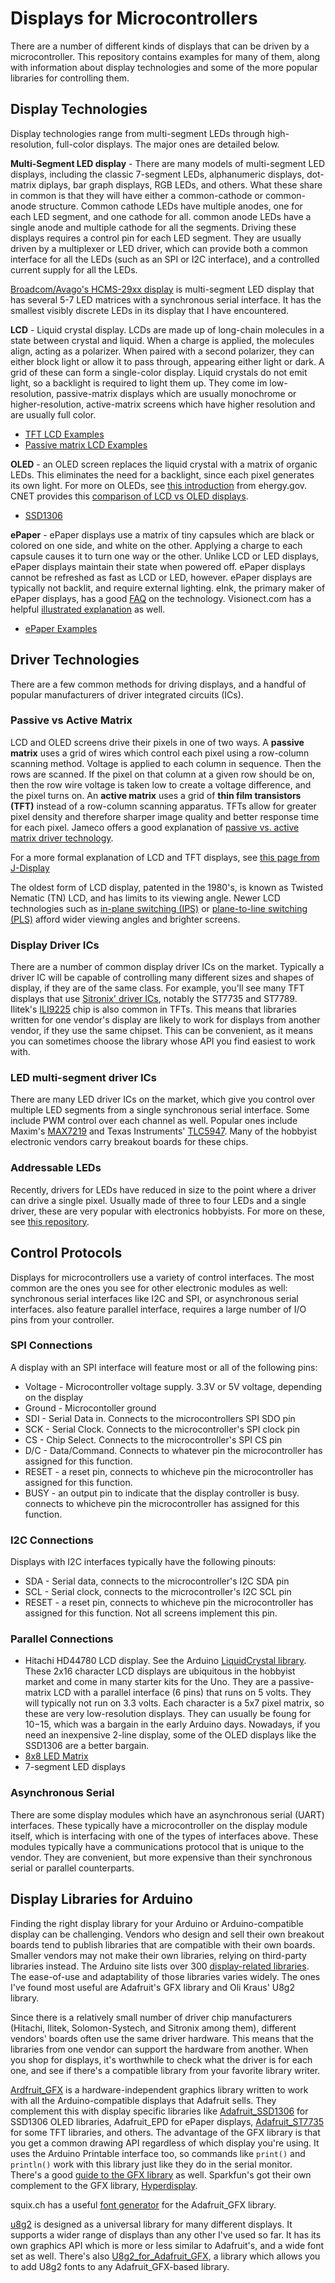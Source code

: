 # Displays for Microcontrollers

There are a number of different kinds of displays that can be driven by a microcontroller. This repository contains examples for many of them, along with information about display technologies and some of the more popular libraries for controlling them. 

## Display Technologies

Display technologies range from multi-segment LEDs through high-resolution, full-color displays. The major ones are detailed below.

**Multi-Segment LED display** - There are many models of multi-segment LED displays, including the classic 7-segment LEDs, alphanumeric displays, dot-matrix diplays, bar graph displays, RGB LEDs, and others. What these share in common is that they will have either a common-cathode or common-anode structure. Common cathode LEDs have multiple anodes, one for each LED segment, and one cathode for all. common anode LEDs have a single anode and multiple cathode for all the segments. Driving these displays requires a control pin for each LED segment. They are usually driven by a multiplexer or LED driver, which can provide both a common interface for all the LEDs (such as an SPI or I2C interface), and a controlled current supply for all the LEDs.  

[Broadcom/Avago's HCMS-29xx display](avago-display) is multi-segment LED display that has several 5-7 LED matrices with a synchronous serial interface.  It has the smallest visibly discrete LEDs in its display that I have encountered. 

**LCD** - Liquid crystal display. LCDs are made up of long-chain molecules in a state between crystal and liquid. When a charge is applied, the molecules align, acting as a polarizer. When paired with a second polarizer, they can either block light or allow it to pass through, appearing either light or dark. A grid of these can form a single-color display. Liquid crystals do not emit light, so a backlight is required to light them up. They come im low-resolution, passive-matrix displays which are usually monochrome or higher-resolution, active-matrix screens which have higher resolution and are usually full color.

* [TFT LCD Examples](TFT_Examples/)
* [Passive matrix LCD Examples]()

**OLED** - an OLED screen replaces the liquid crystal with a matrix of organic LEDs. This eliminates the need for a backlight, since each pixel generates its own light. For more on OLEDs, see [this introduction](https://www.energy.gov/eere/ssl/oled-basics) from ehergy.gov. CNET provides this [comparison of LCD vs OLED displays](https://www.cnet.com/news/what-is-oled-and-what-can-it-do-for-your-tv/). 
 
 * [SSD1306](SSD1306_OLED_Examples/)

**ePaper**  - ePaper displays use a matrix of tiny capsules which are black or colored on one side, and white on the other. Applying a charge to each capsule causes it to turn one way or the other. Unlike LCD or LED displays, ePaper displays maintain their state when powered off. ePaper displays cannot be refreshed as fast as LCD or LED, however. ePaper displays are typically not backlit, and require external lighting. eInk, the primary maker of ePaper displays, has a good [FAQ](https://www.eink.com/faqs.html) on the technology. Visionect.com has a helpful [illustrated explanation](https://www.visionect.com/blog/electronic-paper-explained-what-is-it-and-how-does-it-work/) as well. 

* [ePaper Examples](EPaper_Examples/)

## Driver Technologies
There are a few common methods for driving displays, and a handful of popular manufacturers of driver integrated circuits (ICs). 

### Passive vs Active Matrix
LCD and OLED screens drive their pixels in one of two ways. A **passive matrix** uses a grid of wires which control each pixel using a row-column scanning method. Voltage is applied to each column in sequence. Then the rows are scanned. If the pixel on that column at a given row should be on, then the row wire voltage is taken low to create a voltage difference, and the pixel turns on. An **active matrix** uses a grid of **thin film transistors (TFT)** instead of a row-column scanning apparatus. TFTs allow for greater pixel density and therefore sharper image quality and better response time for each pixel. Jameco offers a good explanation of [passive vs. active matrix driver technology](https://www.jameco.com/Jameco/workshop/Howitworks/how-organic-light-emitting-diodes-work.html). 

For a more formal explanation of LCD and TFT displays, see [this page from J-Display](https://www.j-display.com/english/technology/lcdbasic.html)

The oldest form of LCD display, patented in the 1980's, is known as Twisted Nematic (TN) LCD, and has limits to its viewing angle. Newer LCD technologies such as [in-plane switching (IPS)](https://www.pctechguide.com/flat-panel-displays/ips-in-plane-switching-lcd-monitors) or [plane-to-line switching (PLS)](https://www.lifewire.com/definition-of-ips-lcd-578662) afford wider viewing angles and brighter screens.  

### Display Driver ICs
There are a number of common display driver ICs on the market. Typically a driver IC will be capable of controlling many different sizes and shapes of display, if they are of the same class. For example, you'll see many TFT displays that use [Sitronix' driver ICs](https://www.sitronix.com.tw/en/products/display-driver-ic/), notably the ST7735 and ST7789. Ilitek's [ILI9225](https://www.displayfuture.com/Display/datasheet/controller/ILI9225.pdf) chip is also common in TFTs. This means that libraries written for one vendor's display are likely to work for displays from another vendor, if they use the same chipset. This can be convenient, as it means you can sometimes choose the library whose API you find easiest to work with. 

### LED multi-segment driver ICs
There are many LED driver ICs on the market, which give you control over multiple LED segments from a single synchronous serial interface. Some include PWM control over each channel as well. Popular ones include Maxim's [MAX7219](https://www.maximintegrated.com/en/products/power/display-power-control/MAX7219.html) and Texas Instruments' [TLC5947](https://www.ti.com/product/TLC5947). Many of the hobbyist electronic vendors carry breakout boards for these chips. 

### Addressable LEDs
Recently, drivers for LEDs have reduced in size to the point where a driver can drive a single pixel. Usually made of three to four LEDs and a single driver, these are very popular with electronics hobbyists. For more on these, see [this repository](https://tigoe.github.io/LightProjects/addressable-leds.html).  

## Control Protocols
Displays for microcontrollers use a variety of control interfaces. The most common are the ones you see for other electronic modules as well: synchronous serial interfaces like I2C and SPI, or asynchronous serial interfaces. also feature parallel interface, requires a large number of I/O pins from your controller. 

### SPI Connections
A display with an SPI interface will feature most or all of the following pins:
* Voltage - Microcontroller voltage supply. 3.3V or 5V voltage, depending on the display
* Ground - Microcontoller ground
* SDI - Serial Data in. Connects to the microcontrollers SPI SDO pin
* SCK - Serial Clock. Connects to the microcontroller's SPI clock pin
* CS - Chip Select. Connects to the microcontroller's SPI CS pin
* D/C - Data/Command. Connects to whatever pin the microcontroller has assigned for this function.
* RESET - a reset pin, connects to whicheve pin the microcontroller has assigned for this function.
* BUSY - an output pin to indicate that the display controller is busy. connects to whicheve pin the microcontroller has assigned for this function.

### I2C Connections
Displays with I2C interfaces typically have the following pinouts:
* SDA - Serial data, connects to the microcontroller's I2C SDA pin
* SCL - Serial clock, connects to the microcontroller's I2C SCL pin
* RESET - a reset pin, connects to whicheve pin the microcontroller has assigned for this function. Not all screens implement this pin. 

### Parallel Connections
 * Hitachi HD44780 LCD display. See the Arduino [LiquidCrystal library](https://www.arduino.cc/reference/en/libraries/liquidcrystal/). These 2x16 character LCD displays are ubiquitous in the hobbyist market and come in many starter kits for the Uno. They are a passive-matrix LCD with a parallel interface (6 pins) that runs on 5 volts. They will typically not run on 3.3 volts. Each character is a 5x7 pixel matrix, so these are very low-resolution displays. They can usually be foung for $10-$15, which was a bargain in the early Arduino days. Nowadays, if you need an inexpensive 2-line display, some of the OLED displays like the SSD1306 are a better bargain. 
 * [8x8 LED Matrix](LED_8x8_Matrix_examples/)
 * 7-segment LED displays

### Asynchronous Serial
There are some display modules which have an asynchronous serial (UART) interfaces. These typically have a microcontroller on the display module itself, which is interfacing with one of the types of interfaces above. These modules typically have a communications protocol that is unique to the vendor. They are convenient, but more expensive than their synchronous serial or parallel counterparts. 

## Display Libraries for Arduino
Finding the right display library for your Arduino or Arduino-compatible display can be challenging. Vendors who design and sell their own breakout boards tend to publish libraries that are compatible with their own boards. Smaller vendors may not make their own libraries, relying on third-party libraries instead. The Arduino site lists over 300 [display-related libraries](https://www.arduino.cc/reference/en/libraries/category/display/). The ease-of-use and adaptability of those libraries varies widely.  The ones I've found most useful are Adafruit's GFX library and Oli Kraus' U8g2 library. 

Since there is a relatively small number of driver chip manufacturers (Hitachi, Ilitek, Solomon-Systech, and Sitronix among them), different vendors' boards often use the same driver hardware. This means that the libraries from one vendor can support the hardware from another. When you shop for displays, it's worthwhile to check what the driver is for each one, and see if there's a compatible library from your favorite library writer.

[Ardfruit_GFX](https://github.com/adafruit/Adafruit-GFX-Library) is a hardware-independent graphics library written to work with all the Arduino-compatible displays that Adafruit sells. They complement this with display specific libraries like [Adafruit_SSD1306](https://github.com/adafruit/Adafruit_SSD1306/) for SSD1306 OLED libraries, Adafruit_EPD for ePaper displays, [Adafruit_ST7735](https://github.com/adafruit/Adafruit-ST7735-Library/) for some TFT libraries, and others. The advantage of the GFX library is that you get a common drawing API regardless of which display you're using. It uses the Arduino Printable interface too, so commands like `print()` and `println()` work with this library just like they do in the serial monitor. There's a good [guide to the GFX library](
  https://learn.adafruit.com/adafruit-gfx-graphics-library?view=all) as well. Sparkfun's got their own complement to the GFX library, [Hyperdisplay](https://github.com/sparkfun/SparkFun_HyperDisplay).

squix.ch has a useful [font generator](http://oleddisplay.squix.ch/#/home) for the Adafruit_GFX library.  

[u8g2](https://github.com/olikraus/u8g2) is designed as a universal library for many different displays. It supports a wider range of displays than any other I've used so far. It has its own graphics API which is more or less similar to Adafruit's, and a wide font set as well. There's also [U8g2_for_Adafruit_GFX](https://github.com/olikraus/U8g2_for_Adafruit_GFX), a library which allows you to add U8g2 fonts to any Adafruit_GFX-based library. 


 